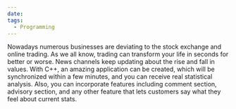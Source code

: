 ```yaml
---
date: 
tags:
  - Programming
---
```

Nowadays numerous businesses are deviating to the stock exchange and online trading. As we all know, trading can transform your life in seconds for better or worse. News channels keep updating about the rise and fall in values. With C++, an amazing application can be created, which will be synchronized within a few minutes, and you can receive real statistical analysis. Also, you can incorporate features including comment section, advisory section, and any other feature that lets customers say what they feel about current stats.